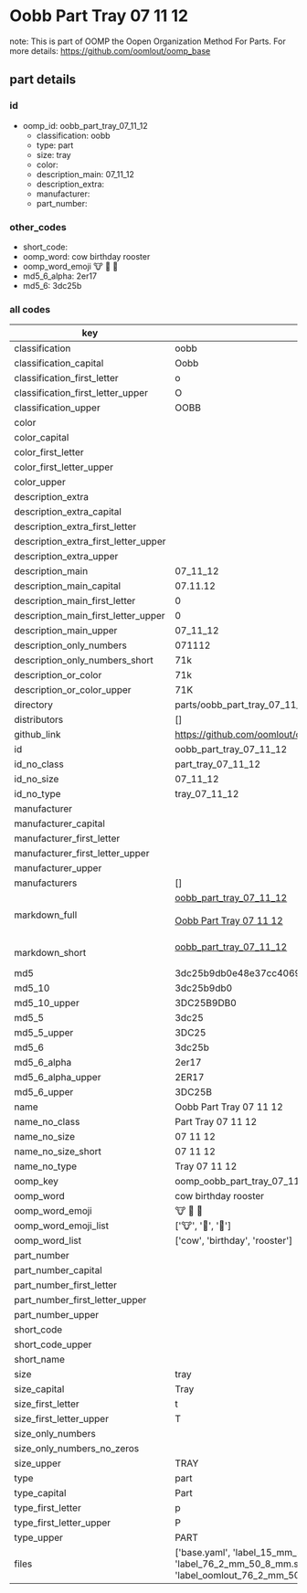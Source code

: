 # Oobb Part Tray 07 11 12  

note: This is part of OOMP the Oopen Organization Method For Parts. For more details: https://github.com/oomlout/oomp_base

##  part details





### id
* oomp_id: oobb_part_tray_07_11_12
  * classification: oobb
  * type: part
  * size: tray
  * color: 
  * description_main: 07_11_12
  * description_extra: 
  * manufacturer: 
  * part_number: 

### other_codes
* short_code: 
* oomp_word: cow birthday rooster
* oomp_word_emoji :cow: :birthday: :rooster:
* md5_6_alpha: 2er17
* md5_6: 3dc25b

### all codes 
| key | value |  
| --- | --- |  
| classification | oobb |  
| classification_capital | Oobb |  
| classification_first_letter | o |  
| classification_first_letter_upper | O |  
| classification_upper | OOBB |  
| color |  |  
| color_capital |  |  
| color_first_letter |  |  
| color_first_letter_upper |  |  
| color_upper |  |  
| description_extra |  |  
| description_extra_capital |  |  
| description_extra_first_letter |  |  
| description_extra_first_letter_upper |  |  
| description_extra_upper |  |  
| description_main | 07_11_12 |  
| description_main_capital | 07.11.12 |  
| description_main_first_letter | 0 |  
| description_main_first_letter_upper | 0 |  
| description_main_upper | 07_11_12 |  
| description_only_numbers | 071112 |  
| description_only_numbers_short | 71k |  
| description_or_color | 71k |  
| description_or_color_upper | 71K |  
| directory | parts/oobb_part_tray_07_11_12 |  
| distributors | [] |  
| github_link | https://github.com/oomlout/oomlout_oomp_part_src/tree/main/parts/oobb_part_tray_07_11_12/working |  
| id | oobb_part_tray_07_11_12 |  
| id_no_class | part_tray_07_11_12 |  
| id_no_size | 07_11_12 |  
| id_no_type | tray_07_11_12 |  
| manufacturer |  |  
| manufacturer_capital |  |  
| manufacturer_first_letter |  |  
| manufacturer_first_letter_upper |  |  
| manufacturer_upper |  |  
| manufacturers | [] |  
| markdown_full | [oobb_part_tray_07_11_12](https://github.com/oomlout/oomlout_oomp_part_src/tree/main/parts/oobb_part_tray_07_11_12/working)<br>[](https://github.com/oomlout/oomlout_oomp_part_src/tree/main/parts/oobb_part_tray_07_11_12/working)<br>[Oobb Part Tray 07 11 12](https://github.com/oomlout/oomlout_oomp_part_src/tree/main/parts/oobb_part_tray_07_11_12/working)<br><br> |  
| markdown_short | [oobb_part_tray_07_11_12](https://github.com/oomlout/oomlout_oomp_part_src/tree/main/parts/oobb_part_tray_07_11_12/working)<br><br> |  
| md5 | 3dc25b9db0e48e37cc4069b067c8371d |  
| md5_10 | 3dc25b9db0 |  
| md5_10_upper | 3DC25B9DB0 |  
| md5_5 | 3dc25 |  
| md5_5_upper | 3DC25 |  
| md5_6 | 3dc25b |  
| md5_6_alpha | 2er17 |  
| md5_6_alpha_upper | 2ER17 |  
| md5_6_upper | 3DC25B |  
| name | Oobb Part Tray 07 11 12 |  
| name_no_class | Part Tray 07 11 12 |  
| name_no_size | 07 11 12 |  
| name_no_size_short | 07 11 12 |  
| name_no_type | Tray 07 11 12 |  
| oomp_key | oomp_oobb_part_tray_07_11_12 |  
| oomp_word | cow birthday rooster |  
| oomp_word_emoji | :cow: :birthday: :rooster: |  
| oomp_word_emoji_list | [':cow:', ':birthday:', ':rooster:'] |  
| oomp_word_list | ['cow', 'birthday', 'rooster'] |  
| part_number |  |  
| part_number_capital |  |  
| part_number_first_letter |  |  
| part_number_first_letter_upper |  |  
| part_number_upper |  |  
| short_code |  |  
| short_code_upper |  |  
| short_name |  |  
| size | tray |  
| size_capital | Tray |  
| size_first_letter | t |  
| size_first_letter_upper | T |  
| size_only_numbers |  |  
| size_only_numbers_no_zeros |  |  
| size_upper | TRAY |  
| type | part |  
| type_capital | Part |  
| type_first_letter | p |  
| type_first_letter_upper | P |  
| type_upper | PART |  
| files | ['base.yaml', 'label_15_mm_30_mm.pdf', 'label_15_mm_30_mm.svg', 'label_76_2_mm_50_8_mm.pdf', 'label_76_2_mm_50_8_mm.svg', 'label_oomlout_76_2_mm_50_8_mm.pdf', 'label_oomlout_76_2_mm_50_8_mm.svg', 'readme.md', 'working.json', 'working.yaml'] |  
